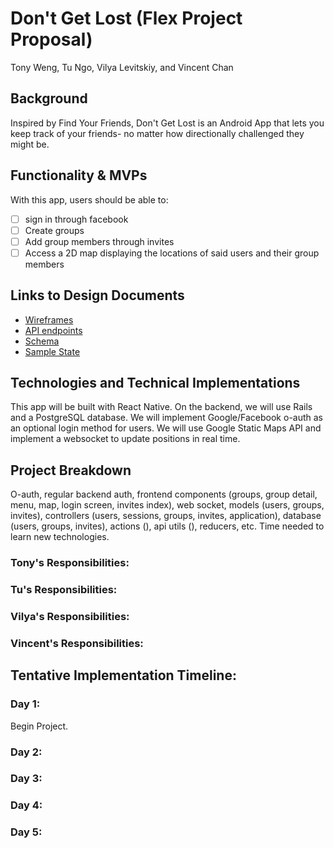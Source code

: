 # Don't Get Lost (Flex Project Proposal)
 
Tony Weng, Tu Ngo, Vilya Levitskiy, and Vincent Chan
 
## Background
 
Inspired by Find Your Friends, Don't Get Lost is an Android App that lets you keep track of your friends- no matter how directionally challenged they might be.
 
## Functionality & MVPs
 
With this app, users should be able to:
 
- [ ] sign in through facebook
- [ ] Create groups
- [ ] Add group members through invites
- [ ] Access a 2D map displaying the locations of said users and their group members
 
## Links to Design Documents
 
- [Wireframes](/docs/images)
- [API endpoints](/docs/api_end_points)
- [Schema](/docs/schema)
- [Sample State](/docs/state_slice)
 
## Technologies and Technical Implementations
 
This app will be built with React Native. On the backend, we will use Rails and a PostgreSQL database.
We will implement Google/Facebook o-auth as an optional login method for users.
We will use Google Static Maps API and implement a websocket to update positions in real time.
 
## Project Breakdown
 
O-auth, regular backend auth, frontend components (groups, group detail, menu, map, login screen, invites index), web socket, models (users, groups, invites), controllers (users, sessions, groups, invites, application), database (users, groups, invites), actions (), api utils (), reducers, etc. Time needed to learn new technologies.
 
### Tony's Responsibilities:
 
### Tu's Responsibilities:
 
### Vilya's Responsibilities:
 
### Vincent's Responsibilities:
 
 
## Tentative Implementation Timeline:
 
### Day 1:
Begin Project. 
 
### Day 2:
 
### Day 3:
 
### Day 4:
 
### Day 5:
